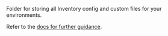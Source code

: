 Folder for storing all Inventory config and custom files for your environments.

Refer to the [docs for further guidance](../../docs/environment_configure.md#2-set-up-the-environments-inventory-and-config).
